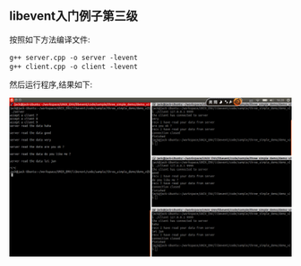 ## libevent入门例子第三级 ##

按照如下方法编译文件:

    g++ server.cpp -o server -levent
    g++ client.cpp -o client -levent

然后运行程序,结果如下:

![](../../img/libevent_demo_v3.png)